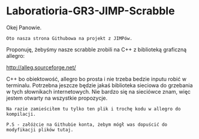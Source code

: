 Laboratioria-GR3-JIMP-Scrabble
==============================

 Okej Panowie. 
 
    Oto nasza strona Githubowa na projekt z JIMPów.
 Proponuję, żebyśmy nasze scrabble zrobili na C++ z biblioteką graficzną allegro:
 
 http://alleg.sourceforge.net/
 
 C++ bo obiektowość, allegro bo prosta i nie trzeba bedzie inputu robić w terminalu.
 Potrzebna jeszcze będzie jakaś biblioteka sieciowa do grzebania w tych słownikach internetowych.
 Nie bardzo się na sieciówce znam, więc jestem otwarty na wszystkie propozycje.
 
    Na razie zamieściłem tu tylko ten plik i trochę kodu w allegro do kompilacji.
    
    P.S - załóżcie na Githubie konta, żebym mógł was dopuścić do modyfikacji plików tutaj.
 
